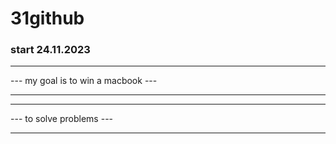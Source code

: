 # 31github

### start 24.11.2023

***

--- my goal is to win a macbook ---

***

***

--- to solve problems ---

***
